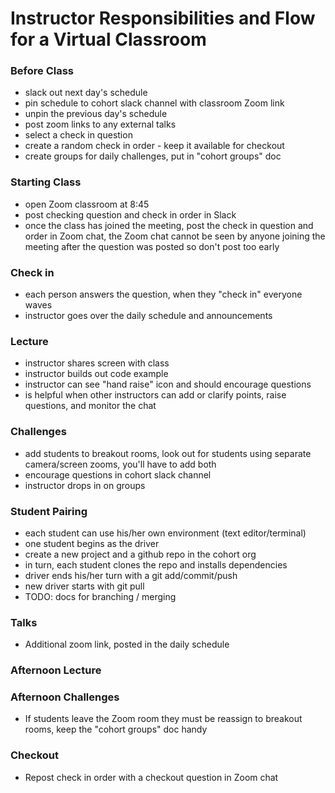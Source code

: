 # Instructor Responsibilities and Flow for a Virtual Classroom

### Before Class
- slack out next day's schedule
- pin schedule to cohort slack channel with classroom Zoom link
- unpin the previous day's schedule
- post zoom links to any external talks
- select a check in question
- create a random check in order - keep it available for checkout
- create groups for daily challenges, put in "cohort groups" doc

### Starting Class
- open Zoom classroom at 8:45
- post checking question and check in order in Slack
- once the class has joined the meeting, post the check in question and order in Zoom chat, the Zoom chat cannot be seen by anyone joining the meeting after the question was posted so don't post too early

### Check in
- each person answers the question, when they "check in" everyone waves
- instructor goes over the daily schedule and announcements

### Lecture
- instructor shares screen with class
- instructor builds out code example
- instructor can see "hand raise" icon and should encourage questions
- is helpful when other instructors can add or clarify points, raise questions, and monitor the chat

### Challenges
- add students to breakout rooms, look out for students using separate camera/screen zooms, you'll have to add both
- encourage questions in cohort slack channel
- instructor drops in on groups

### Student Pairing
- each student can use his/her own environment (text editor/terminal)
- one student begins as the driver
- create a new project and a github repo in the cohort org
- in turn, each student clones the repo and installs dependencies
- driver ends his/her turn with a git add/commit/push
- new driver starts with git pull
- TODO: docs for branching / merging

### Talks
- Additional zoom link, posted in the daily schedule

### Afternoon Lecture

### Afternoon Challenges
- If students leave the Zoom room they must be reassign to breakout rooms, keep the "cohort groups" doc handy

### Checkout
- Repost check in order with a checkout question in Zoom chat

